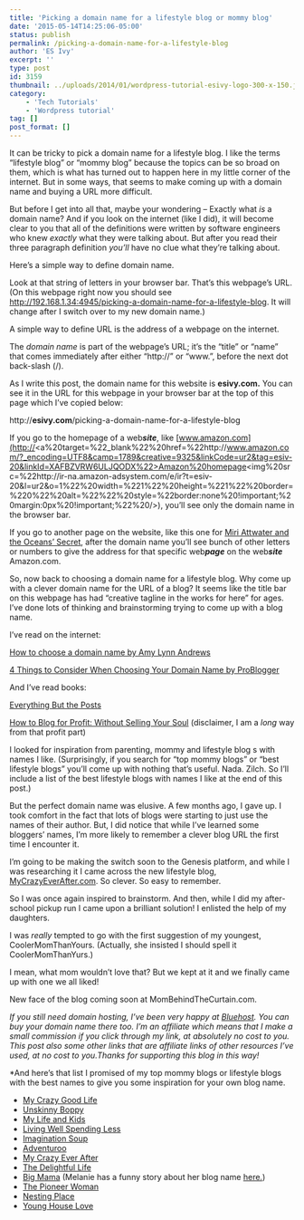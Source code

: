 ```yaml
---
title: 'Picking a domain name for a lifestyle blog or mommy blog'
date: '2015-05-14T14:25:06-05:00'
status: publish
permalink: /picking-a-domain-name-for-a-lifestyle-blog
author: 'ES Ivy'
excerpt: ''
type: post
id: 3159
thumbnail: ../uploads/2014/01/wordpress-tutorial-esivy-logo-300-x-150.jpg
category:
    - 'Tech Tutorials'
    - 'Wordpress tutorial'
tag: []
post_format: []
---
```

It can be tricky to pick a domain name for a lifestyle blog. I like the terms “lifestyle blog” or “mommy blog” because the topics can be so broad on them, which is what has turned out to happen here in my little corner of the internet. But in some ways, that seems to make coming up with a domain name and buying a URL more difficult.

But before I get into all that, maybe your wondering – Exactly what *is* a domain name? And if you look on the internet (like I did), it will become clear to you that all of the definitions were written by software engineers who knew *exactly* what they were talking about. But after you read their three paragraph definition *you’ll* have no clue what they’re talking about.

Here’s a simple way to define domain name.

Look at that string of letters in your browser bar. That’s this webpage’s URL. (On this webpage right now you should see http://192.168.1.34:4945/picking-a-domain-name-for-a-lifestyle-blog. It will change after I switch over to my new domain name.)

A simple way to define URL is the address of a webpage on the internet.

The *domain name* is part of the webpage’s URL; it’s the “title” or “name” that comes immediately after either “http://” or “www.”, before the next dot back-slash (/).

As I write this post, the domain name for this website is **esivy.com.** You can see it in the URL for this webpage in your browser bar at the top of this page which I’ve copied below:

http://**esivy.com**/picking-a-domain-name-for-a-lifestyle-blog

If you go to the homepage of a web***site***, like [www.amazon.com](http://<a%20target=%22_blank%22%20href=%22http://www.amazon.com/?_encoding=UTF8&camp=1789&creative=9325&linkCode=ur2&tag=esiv-20&linkId=XAFBZVRW6ULJQODX%22>Amazon%20homepage</a><img%20src=%22http://ir-na.amazon-adsystem.com/e/ir?t=esiv-20&l=ur2&o=1%22%20width=%221%22%20height=%221%22%20border=%220%22%20alt=%22%22%20style=%22border:none%20!important;%20margin:0px%20!important;%22%20/>), you’ll see only the domain name in the browser bar.

If you go to another page on the website, like this one for [Miri Attwater and the Oceans’ Secret](http://www.amazon.com/gp/product/098623530X/ref=as_li_qf_sp_asin_il_tl?ie=UTF8&camp=1789&creative=9325&creativeASIN=098623530X&linkCode=as2&tag=esiv-20&linkId=PTTNMEUFRAIGFVGG), after the domain name you’ll see bunch of other letters or numbers to give the address for that specific web***page*** on the web***site*** Amazon.com.

So, now back to choosing a domain name for a lifestyle blog. Why come up with a clever domain name for the URL of a blog? It seems like the title bar on this webpage has had “creative tagline in the works for here” for ages. I’ve done lots of thinking and brainstorming trying to come up with a blog name.

I’ve read on the internet:

[How to choose a domain name by Amy Lynn Andrews](http://amylynnandrews.com/how-to-choose-a-domain-name/)

[4 Things to Consider When Choosing Your Domain Name by ProBlogger](http://www.problogger.net/archives/2015/05/13/4-things-to-consider-when-choosing-your-domain-name/)

And I’ve read books:

[Everything But the Posts](http://www.amazon.com/gp/product/0615919294/ref=as_li_qf_sp_asin_il_tl?ie=UTF8&camp=1789&creative=9325&creativeASIN=0615919294&linkCode=as2&tag=esiv-20&linkId=TSNOU6XJIFKMCIXI)

[How to Blog for Profit: Without Selling Your Soul](http://www.amazon.com/gp/product/0692236511/ref=as_li_qf_sp_asin_il_tl?ie=UTF8&camp=1789&creative=9325&creativeASIN=0692236511&linkCode=as2&tag=esiv-20&linkId=C3V5MI35PIOGNZHK) (disclaimer, I am a *long* way from that profit part)

I looked for inspiration from parenting, mommy and lifestyle blog s with names I like. (Surprisingly, if you search for “top mommy blogs” or “best lifestyle blogs” you’ll come up with nothing that’s useful. Nada. Zilch. So I’ll include a list of the best lifestyle blogs with names I like at the end of this post.)

But the perfect domain name was elusive. A few months ago, I gave up. I took comfort in the fact that lots of blogs were starting to just use the names of their author. But, I did notice that while I’ve learned some bloggers’ names, I’m more likely to remember a clever blog URL the first time I encounter it.

I’m going to be making the switch soon to the Genesis platform, and while I was researching it I came across the new lifestyle blog, [MyCrazyEverAfter.com](http://www.mycrazyeverafter.com/). So clever. So easy to remember.

So I was once again inspired to brainstorm. And then, while I did my after-school pickup run I came upon a brilliant solution! I enlisted the help of my daughters.

I was *really* tempted to go with the first suggestion of my youngest, CoolerMomThanYours. (Actually, she insisted I should spell it CoolerMomThanYurs.)

I mean, what mom wouldn’t love that? But we kept at it and we finally came up with one we all liked!

New face of the blog coming soon at MomBehindTheCurtain.com.

*If you still need domain hosting, I’ve been very happy at [Bluehost](http://www.bluehost.com/track/esivy). You can buy your domain name there too. I’m an affiliate which means that I make a small commission if you click through my link, at absolutely no cost to you. This post also some other links that are affiliate links of other resources I’ve used, at no cost to you.Thanks for supporting this blog in this way!*

\*And here’s that list I promised of my top mommy blogs or lifestyle blogs with the best names to give you some inspiration for your own blog name.

- [My Crazy Good Life](http://www.mycrazygoodlife.com)
- [Unskinny Boppy](http://unskinnyboppy.com/)
- [My Life and Kids](http://mylifeandkids.com/)
- [Living Well Spending Less](http://www.livingwellspendingless.com/)
- [Imagination Soup](http://imaginationsoup.net/)
- [Adventuroo](http://www.adventuroo.com/)
- [My Crazy Ever After](http://www.mycrazyeverafter.com/)
- [The Delightful Life](http://www.delightful.life/)
- [Big Mama](http://thebigmamablog.com/) (Melanie has a funny story about her blog name [here.](http://thebigmamablog.com/about-me/))
- [The Pioneer Woman](http://thepioneerwoman.com/)
- [Nesting Place](http://www.thenester.com/)
- [Young House Love](http://www.younghouselove.com/)